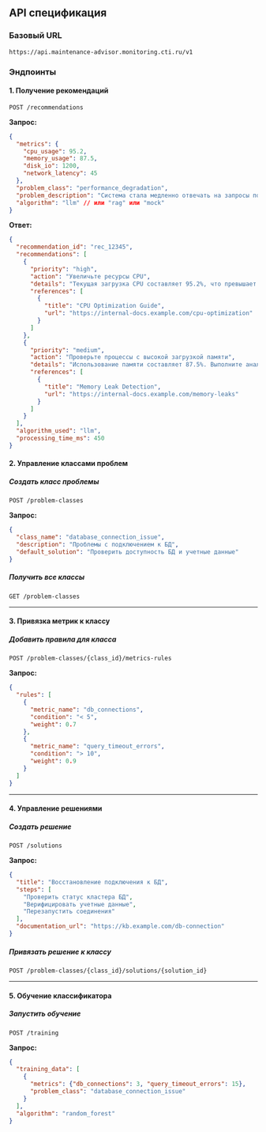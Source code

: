 ## API спецификация


### Базовый URL
```
https://api.maintenance-advisor.monitoring.cti.ru/v1
```

### Эндпоинты

#### 1. Получение рекомендаций
```
POST /recommendations
```

**Запрос:**
```json
{
  "metrics": {
    "cpu_usage": 95.2,
    "memory_usage": 87.5,
    "disk_io": 1200,
    "network_latency": 45
  },
  "problem_class": "performance_degradation",
  "problem_description": "Система стала медленно отвечать на запросы пользователей",
  "algorithm": "llm" // или "rag" или "mock"
}
```

**Ответ:**
```json
{
  "recommendation_id": "rec_12345",
  "recommendations": [
    {
      "priority": "high",
      "action": "Увеличьте ресурсы CPU",
      "details": "Текущая загрузка CPU составляет 95.2%, что превышает рекомендуемый порог в 80%. Рассмотрите возможность вертикального масштабирования или оптимизации рабочих нагрузок.",
      "references": [
        {
          "title": "CPU Optimization Guide",
          "url": "https://internal-docs.example.com/cpu-optimization"
        }
      ]
    },
    {
      "priority": "medium",
      "action": "Проверьте процессы с высокой загрузкой памяти",
      "details": "Использование памяти составляет 87.5%. Выполните анализ процессов для выявления утечек памяти.",
      "references": [
        {
          "title": "Memory Leak Detection",
          "url": "https://internal-docs.example.com/memory-leaks"
        }
      ]
    }
  ],
  "algorithm_used": "llm",
  "processing_time_ms": 450
}
```

#### 2. Управление классами проблем

##### Создать класс проблемы
```
POST /problem-classes
```
**Запрос:**
```json
{
  "class_name": "database_connection_issue",
  "description": "Проблемы с подключением к БД",
  "default_solution": "Проверить доступность БД и учетные данные"
}
```

##### Получить все классы
```
GET /problem-classes
```

---

#### 3. Привязка метрик к классу

##### Добавить правила для класса
```
POST /problem-classes/{class_id}/metrics-rules
```
**Запрос:**
```json
{
  "rules": [
    {
      "metric_name": "db_connections",
      "condition": "< 5",
      "weight": 0.7
    },
    {
      "metric_name": "query_timeout_errors",
      "condition": "> 10",
      "weight": 0.9
    }
  ]
}
```

---

#### 4. Управление решениями

##### Создать решение
```
POST /solutions
```
**Запрос:**
```json
{
  "title": "Восстановление подключения к БД",
  "steps": [
    "Проверить статус кластера БД",
    "Верифицировать учетные данные",
    "Перезапустить соединения"
  ],
  "documentation_url": "https://kb.example.com/db-connection"
}
```

##### Привязать решение к классу
```
POST /problem-classes/{class_id}/solutions/{solution_id}
```

---

#### 5. Обучение классификатора

##### Запустить обучение
```
POST /training
```
**Запрос:**
```json
{
  "training_data": [
    {
      "metrics": {"db_connections": 3, "query_timeout_errors": 15},
      "problem_class": "database_connection_issue"
    }
  ],
  "algorithm": "random_forest"
}
```
